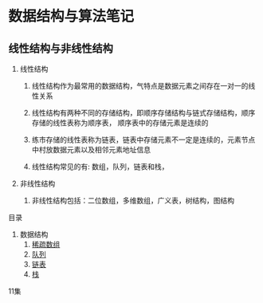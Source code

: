 # 数据结构与算法笔记
## 线性结构与非线性结构
1. 线性结构
    1. 线性结构作为最常用的数据结构，气特点是数据元素之间存在一对一的线性关系
    2. 线性结构有两种不同的存储结构，即顺序存储结构与链式存储结构，顺序存储的线性表称为顺序表，
    顺序表中的存储元素是连续的
       
    3. 练市存储的线性表称为链表，链表中存储元素不一定是连续的，元素节点中村放数据元素以及相邻元素地址信息
    4. 线性结构常见的有: 数组，队列，链表和栈，
    
2. 非线性结构
    1. 非线性结构包括：二位数组，多维数组，广义表，树结构，图结构
    
目录
1. 数据结构
    1. [稀疏数组](data-structures/sparse.md)
    2. [队列](data-structures/queue.md)
    3. [链表](data-structures/linked-list.md)
    4. [栈](data-structures/stack.md)
   
11集

